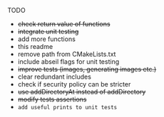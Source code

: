 TODO

- ~~check return value of functions~~
- ~~integrate unit testing~~
- add more functions
- this readme
- remove path from CMakeLists.txt
- include abseil flags for unit testing
- ~~improve tests (images, generating images etc.)~~
- clear redundant includes
- check if security policy can be stricter
- ~~use addDirectoryAt instead of addDirectory~~
- ~~modify tests assertions~~
- ``add useful prints to unit tests``

